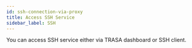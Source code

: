 ```yaml
---
id: ssh-connection-via-proxy
title: Access SSH Service
sidebar_label: SSH
---
```


You can access SSH service either via TRASA dashboard or SSH client.